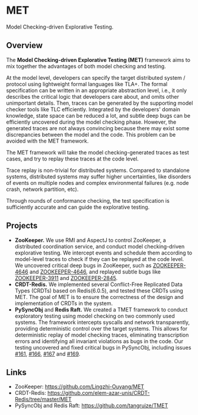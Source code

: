 # MET

Model Checking-driven Explorative Testing.

## Overview

The **Model Checking-driven Explorative Testing (MET)** framework aims to mix together the advantages of both model checking and testing.

At the model level, developers can specify the target distributed system / protocol using lightweight formal languages like TLA+. The formal specification can be written in an appropriate abstraction level, i.e., it only describes the critical logic that developers care about, and omits other unimportant details. Then, traces can be generated by the supporting model checker tools like TLC efficiently. Integrated by the developers' domain knowledge, state space can be reduced a lot, and subtle deep bugs can be efficiently uncovered during the model checking phase. However, the generated traces are not always convincing because there may exist some discrepancies between the model and the code. This problem can be avoided with the MET framework.

The MET framework will take the model checking-generated traces as test cases, and try to replay these traces at the code level.

Trace replay is non-trivial for distributed systems. Compared to standalone systems, distributed systems may suffer higher uncertainties, like disorders of events on multiple nodes and complex environmental failures (e.g. node crash, network partition, etc).

Through rounds of conformance checking, the test specification is sufficiently accurate and can guide the explorative testing.

## Projects

- **ZooKeeper.** We use RMI and AspectJ to control ZooKeeper, a distributed coordination service, and conduct model checking-driven explorative testing. We intercept events and schedule them according to model-level traces to check if they can be replayed at the code level. We uncovered critical deep bugs in ZooKeeper, such as [ZOOKEEPER-4646](https://issues.apache.org/jira/browse/ZOOKEEPER-4646) and [ZOOKEEPER-4646](https://issues.apache.org/jira/browse/ZOOKEEPER-4646), and replayed subtle bugs like [ZOOKEEPER-3911](https://issues.apache.org/jira/browse/ZOOKEEPER-3911) and [ZOOKEEPER-2845](https://issues.apache.org/jira/browse/ZOOKEEPER-2845).
- **CRDT-Redis.** We implemented several Conflict-Free Replicated Data Types (CRDTs) based on Redis(6.0.5), and tested these CRDTs using MET. The goal of MET is to ensure the correctness of the design and implementation of CRDTs in the system.
- **PySyncObj** and **Redis Raft.** We created a TMET framework to conduct exploratory testing using model checking on two commonly used systems. The framework intercepts syscalls and network transparently, providing deterministic control over the target systems. This allows for deterministic replay of model checking traces, eliminating transcription errors and identifying all invariant violations as bugs in the code. Our testing uncovered and fixed critical bugs in PySyncObj, including issues [#161](https://github.com/bakwc/PySyncObj/pull/161), [#166](https://github.com/bakwc/PySyncObj/issues/166), [#167](https://github.com/bakwc/PySyncObj/issues/167) and [#169](https://github.com/bakwc/PySyncObj/issues/169).

## Links

- ZooKeeper: <https://github.com/Lingzhi-Ouyang/MET>
- CRDT-Redis: <https://github.com/elem-azar-unis/CRDT-Redis/tree/master/MET>
- PySyncObj and Redis Raft: <https://github.com/tangruize/TMET>
